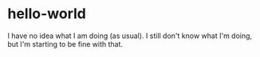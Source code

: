 # hello-world
I have no idea what I am doing (as usual).
I still don't know what I'm doing, but I'm starting to be fine with that.
